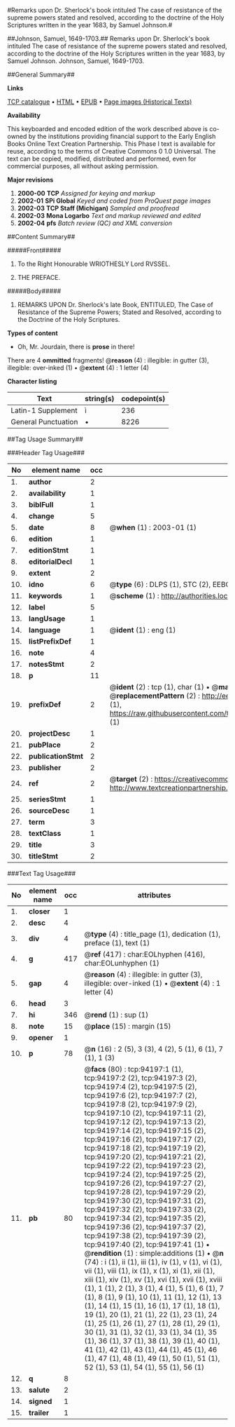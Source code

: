 #Remarks upon Dr. Sherlock's book intituled The case of resistance of the supreme powers stated and resolved, according to the doctrine of the Holy Scriptures written in the year 1683, by Samuel Johnson.#

##Johnson, Samuel, 1649-1703.##
Remarks upon Dr. Sherlock's book intituled The case of resistance of the supreme powers stated and resolved, according to the doctrine of the Holy Scriptures written in the year 1683, by Samuel Johnson.
Johnson, Samuel, 1649-1703.

##General Summary##

**Links**

[TCP catalogue](http://www.ota.ox.ac.uk/tcp/)  • 
[HTML](http://tei.it.ox.ac.uk/tcp/Texts-HTML/free/A46/A46961.html)  • 
[EPUB](http://tei.it.ox.ac.uk/tcp/Texts-EPUB/free/A46/A46961.epub) • 
[Page images (Historical Texts)](https://data.historicaltexts.jisc.ac.uk/view?pubId=eebo-12820271e&pageId=eebo-12820271e-94197-1)

**Availability**

This keyboarded and encoded edition of the
	       work described above is co-owned by the institutions
	       providing financial support to the Early English Books
	       Online Text Creation Partnership. This Phase I text is
	       available for reuse, according to the terms of Creative
	       Commons 0 1.0 Universal. The text can be copied,
	       modified, distributed and performed, even for
	       commercial purposes, all without asking permission.

**Major revisions**

1. __2000-00__ __TCP__ *Assigned for keying and markup*
1. __2002-01__ __SPi Global__ *Keyed and coded from ProQuest page images*
1. __2002-03__ __TCP Staff (Michigan)__ *Sampled and proofread*
1. __2002-03__ __Mona Logarbo__ *Text and markup reviewed and edited*
1. __2002-04__ __pfs__ *Batch review (QC) and XML conversion*

##Content Summary##

#####Front#####

1. To the Right Honourable WRIOTHESLY Lord RVSSEL.

1. THE PREFACE.

#####Body#####

1. REMARKS UPON Dr. Sherlock's late Book, ENTITULED, The Case of Resistance of the Supreme Powers; Stated and Resolved, according to the Doctrine of the Holy Scriptures.

**Types of content**

  * Oh, Mr. Jourdain, there is **prose** in there!

There are 4 **ommitted** fragments! 
 @__reason__ (4) : illegible: in gutter (3), illegible: over-inked (1)  •  @__extent__ (4) : 1 letter (4)

**Character listing**


|Text|string(s)|codepoint(s)|
|---|---|---|
|Latin-1 Supplement|ì|236|
|General Punctuation|•|8226|

##Tag Usage Summary##

###Header Tag Usage###

|No|element name|occ|attributes|
|---|---|---|---|
|1.|__author__|2||
|2.|__availability__|1||
|3.|__biblFull__|1||
|4.|__change__|5||
|5.|__date__|8| @__when__ (1) : 2003-01 (1)|
|6.|__edition__|1||
|7.|__editionStmt__|1||
|8.|__editorialDecl__|1||
|9.|__extent__|2||
|10.|__idno__|6| @__type__ (6) : DLPS (1), STC (2), EEBO-CITATION (1), OCLC (1), VID (1)|
|11.|__keywords__|1| @__scheme__ (1) : http://authorities.loc.gov/ (1)|
|12.|__label__|5||
|13.|__langUsage__|1||
|14.|__language__|1| @__ident__ (1) : eng (1)|
|15.|__listPrefixDef__|1||
|16.|__note__|4||
|17.|__notesStmt__|2||
|18.|__p__|11||
|19.|__prefixDef__|2| @__ident__ (2) : tcp (1), char (1)  •  @__matchPattern__ (2) : ([0-9\-]+):([0-9IVX]+) (1), (.+) (1)  •  @__replacementPattern__ (2) : http://eebo.chadwyck.com/downloadtiff?vid=$1&page=$2 (1), https://raw.githubusercontent.com/textcreationpartnership/Texts/master/tcpchars.xml#$1 (1)|
|20.|__projectDesc__|1||
|21.|__pubPlace__|2||
|22.|__publicationStmt__|2||
|23.|__publisher__|2||
|24.|__ref__|2| @__target__ (2) : https://creativecommons.org/publicdomain/zero/1.0/ (1), http://www.textcreationpartnership.org/docs/. (1)|
|25.|__seriesStmt__|1||
|26.|__sourceDesc__|1||
|27.|__term__|3||
|28.|__textClass__|1||
|29.|__title__|3||
|30.|__titleStmt__|2||


###Text Tag Usage###

|No|element name|occ|attributes|
|---|---|---|---|
|1.|__closer__|1||
|2.|__desc__|4||
|3.|__div__|4| @__type__ (4) : title_page (1), dedication (1), preface (1), text (1)|
|4.|__g__|417| @__ref__ (417) : char:EOLhyphen (416), char:EOLunhyphen (1)|
|5.|__gap__|4| @__reason__ (4) : illegible: in gutter (3), illegible: over-inked (1)  •  @__extent__ (4) : 1 letter (4)|
|6.|__head__|3||
|7.|__hi__|346| @__rend__ (1) : sup (1)|
|8.|__note__|15| @__place__ (15) : margin (15)|
|9.|__opener__|1||
|10.|__p__|78| @__n__ (16) : 2 (5), 3 (3), 4 (2), 5 (1), 6 (1), 7 (1), 1 (3)|
|11.|__pb__|80| @__facs__ (80) : tcp:94197:1 (1), tcp:94197:2 (2), tcp:94197:3 (2), tcp:94197:4 (2), tcp:94197:5 (2), tcp:94197:6 (2), tcp:94197:7 (2), tcp:94197:8 (2), tcp:94197:9 (2), tcp:94197:10 (2), tcp:94197:11 (2), tcp:94197:12 (2), tcp:94197:13 (2), tcp:94197:14 (2), tcp:94197:15 (2), tcp:94197:16 (2), tcp:94197:17 (2), tcp:94197:18 (2), tcp:94197:19 (2), tcp:94197:20 (2), tcp:94197:21 (2), tcp:94197:22 (2), tcp:94197:23 (2), tcp:94197:24 (2), tcp:94197:25 (2), tcp:94197:26 (2), tcp:94197:27 (2), tcp:94197:28 (2), tcp:94197:29 (2), tcp:94197:30 (2), tcp:94197:31 (2), tcp:94197:32 (2), tcp:94197:33 (2), tcp:94197:34 (2), tcp:94197:35 (2), tcp:94197:36 (2), tcp:94197:37 (2), tcp:94197:38 (2), tcp:94197:39 (2), tcp:94197:40 (2), tcp:94197:41 (1)  •  @__rendition__ (1) : simple:additions (1)  •  @__n__ (74) : i (1), ii (1), iii (1), iv (1), v (1), vi (1), vii (1), viii (1), ix (1), x (1), xi (1), xii (1), xiii (1), xiv (1), xv (1), xvi (1), xvii (1), xviii (1), 1 (1), 2 (1), 3 (1), 4 (1), 5 (1), 6 (1), 7 (1), 8 (1), 9 (1), 10 (1), 11 (1), 12 (1), 13 (1), 14 (1), 15 (1), 16 (1), 17 (1), 18 (1), 19 (1), 20 (1), 21 (1), 22 (1), 23 (1), 24 (1), 25 (1), 26 (1), 27 (1), 28 (1), 29 (1), 30 (1), 31 (1), 32 (1), 33 (1), 34 (1), 35 (1), 36 (1), 37 (1), 38 (1), 39 (1), 40 (1), 41 (1), 42 (1), 43 (1), 44 (1), 45 (1), 46 (1), 47 (1), 48 (1), 49 (1), 50 (1), 51 (1), 52 (1), 53 (1), 54 (1), 55 (1), 56 (1)|
|12.|__q__|8||
|13.|__salute__|2||
|14.|__signed__|1||
|15.|__trailer__|1||
